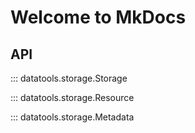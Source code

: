 # Welcome to MkDocs

## API

::: datatools.storage.Storage

::: datatools.storage.Resource

::: datatools.storage.Metadata
